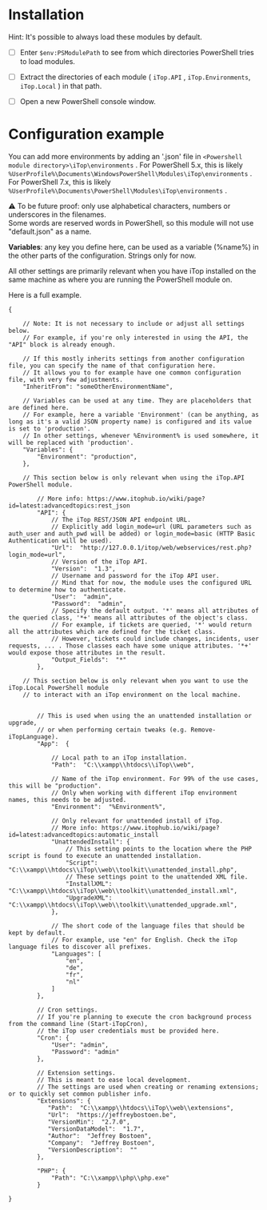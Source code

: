 
# Installation

Hint: It's possible to always load these modules by default.

- [ ] Enter `$env:PSModulePath` to see from which directories PowerShell tries to load modules.
- [ ] Extract the directories of each module ( `iTop.API` , `iTop.Environments`, `iTop.Local` ) in that path. 
- [ ] Open a new PowerShell console window.


# Configuration example

You can add more environments by adding an '**<environment-name>**.json' file in `<Powershell module directory>\iTop\environments` .
For PowerShell 5.x, this is likely `%UserProfile%\Documents\WindowsPowerShell\Modules\iTop\environments` .
For PowerShell 7.x, this is likely `%UserProfile%\Documents\PowerShell\Modules\iTop\environments` .

⚠ To be future proof: only use alphabetical characters, numbers or underscores in the filenames.  
Some words are reserved words in PowerShell, so this module will not use "default.json" as a name.



**Variables**: any key you define here, can be used as a variable (%name%) in the other parts of the configuration. Strings only for now.

All other settings are primarily relevant when you have iTop installed on the same machine as where you are running the PowerShell module on.

Here is a full example.

```
{

	// Note: It is not necessary to include or adjust all settings below.
	// For example, if you're only interested in using the API, the "API" block is already enough.

	// If this mostly inherits settings from another configuration file, you can specify the name of that configuration here.
	// It allows you to for example have one common configuration file, with very few adjustments.
	"InheritFrom": "someOtherEnvironmentName",
	
	// Variables can be used at any time. They are placeholders that are defined here.
	// For example, here a variable 'Environment' (can be anything, as long as it's a valid JSON property name) is configured and its value is set to 'production'.
	// In other settings, whenever %Environment% is used somewhere, it will be replaced with 'production'.
	"Variables": {
		"Environment": "production",
	},
		
	// This section below is only relevant when using the iTop.API PowerShell module.
	
		// More info: https://www.itophub.io/wiki/page?id=latest:advancedtopics:rest_json
		"API": {
			// The iTop REST/JSON API endpoint URL.
			// Explicitly add login_mode=url (URL parameters such as auth_user and auth_pwd will be added) or login_mode=basic (HTTP Basic Authentication will be used).
			"Url":  "http://127.0.0.1/itop/web/webservices/rest.php?login_mode=url",
			// Version of the iTop API.
			"Version":  "1.3",
			// Username and password for the iTop API user.
			// Mind that for now, the module uses the configured URL to determine how to authenticate.
			"User":  "admin",
			"Password":  "admin",
			// Specify the default output. '*' means all attributes of the queried class, '*+' means all attributes of the object's class.
			// For example, if tickets are queried, '*' would return all the attributes which are defined for the ticket class.
			// However, tickets could include changes, incidents, user requests, ... . Those classes each have some unique attributes. '*+' would expose those attributes in the result.
			"Output_Fields":  "*"
		},
	
	// This section below is only relevant when you want to use the iTop.Local PowerShell module 
	// to interact with an iTop environment on the local machine.
	

		// This is used when using the an unattended installation or upgrade, 
		// or when performing certain tweaks (e.g. Remove-iTopLanguage).
		"App":  {
		
			// Local path to an iTop installation.
			"Path":  "C:\\xampp\\htdocs\\iTop\\web",
			
			// Name of the iTop environment. For 99% of the use cases, this will be "production".
			// Only when working with different iTop environment names, this needs to be adjusted.
			"Environment":  "%Environment%",
		
			// Only relevant for unattended install of iTop.
			// More info: https://www.itophub.io/wiki/page?id=latest:advancedtopics:automatic_install
			"UnattendedInstall": {
				// This setting points to the location where the PHP script is found to execute an unattended installation.
				"Script":  "C:\\xampp\\htdocs\\iTop\\web\\toolkit\\unattended_install.php", 
				// These settings point to the unattended XML file.
				"InstallXML":  "C:\\xampp\\htdocs\\iTop\\web\\toolkit\\unattended_install.xml",
				"UpgradeXML":  "C:\\xampp\\htdocs\\iTop\\web\\toolkit\\unattended_upgrade.xml",
			},
			
			// The short code of the language files that should be kept by default.
			// For example, use "en" for English. Check the iTop language files to discover all prefixes.
			"Languages": [
				"en",
				"de",
				"fr",
				"nl"
			] 
		},
		
		// Cron settings.
		// If you're planning to execute the cron background process from the command line (Start-iTopCron),
		// the iTop user credentials must be provided here.
		"Cron": {
			"User": "admin",
			"Password": "admin"
		},
		
		// Extension settings.
		// This is meant to ease local development.
		// The settings are used when creating or renaming extensions; or to quickly set common publisher info.
		"Extensions": {
		   "Path":  "C:\\xampp\\htdocs\\iTop\\web\\extensions", 
		   "Url":  "https://jeffreybostoen.be",
		   "VersionMin":  "2.7.0", 
		   "VersionDataModel":  "1.7", 
		   "Author":  "Jeffrey Bostoen", 
		   "Company":  "Jeffrey Bostoen", 
		   "VersionDescription":  "" 
		},
		
		"PHP": {
			"Path": "C:\\xampp\\php\\php.exe"
		}
	
}

```

